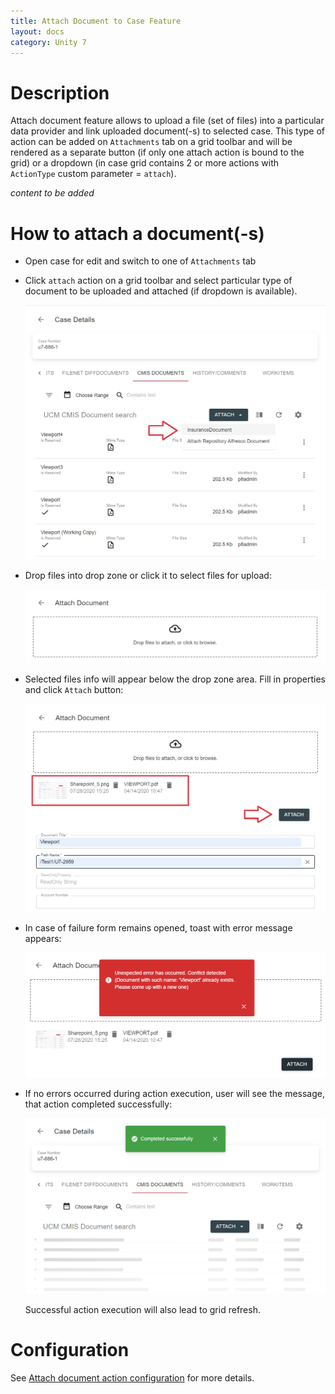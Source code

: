 ```yaml
---
title: Attach Document to Case Feature
layout: docs
category: Unity 7
---
```

# Description

Attach document feature allows to upload a file (set of files) into a particular data provider and link uploaded 
document(-s) to selected case. This type of action can be added on `Attachments` tab on a grid toolbar and will 
be rendered as a separate button (if only one attach action is bound to the grid) or a dropdown (in case grid contains 
2 or more actions with `ActionType` custom parameter = `attach`).

*content to be added*

# How to attach a document(-s)

- Open case for edit and switch to one of `Attachments` tab 

- Click `attach` action on a grid toolbar and select particular type of document to be uploaded and attached 
(if dropdown is available).

    ![Attach document action](attach-document/images/attach-action.png)

- Drop files into drop zone or click it to select files for upload:

    ![Attach document form before files are selected](attach-document/images/attach-document-empty-form.png)

- Selected files info will appear below the drop zone area. Fill in properties and click `Attach` button:

    ![Attach document form with filled properties](attach-document/images/attach-document-form.png)
    
- In case of failure form remains opened, toast with error message appears:

    ![Attach action failure](attach-document/images/attach-document-error.png)
    
- If no errors occurred during action execution, user will see the message, that action completed successfully:

    ![Successfully completed create action](attach-document/images/attach-document-success.png)
    
    Successful action execution will also lead to grid refresh.
    
# Configuration

See [Attach document action configuration](../../configuration/actions/attach-document.md) for more details. 